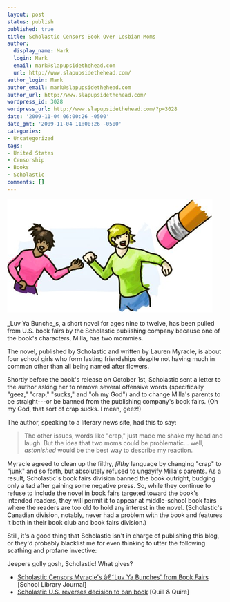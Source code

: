 ```yaml
---
layout: post
status: publish
published: true
title: Scholastic Censors Book Over Lesbian Moms
author:
  display_name: Mark
  login: Mark
  email: mark@slapupsidethehead.com
  url: http://www.slapupsidethehead.com/
author_login: Mark
author_email: mark@slapupsidethehead.com
author_url: http://www.slapupsidethehead.com/
wordpress_id: 3028
wordpress_url: http://www.slapupsidethehead.com/?p=3028
date: '2009-11-04 06:00:26 -0500'
date_gmt: '2009-11-04 11:00:26 -0500'
categories:
- Uncategorized
tags:
- United States
- Censorship
- Books
- Scholastic
comments: []
---
```

![Pink isn't always very gay](/wp-content/media/2009/11/censorship.jpg "Pink isn't always very gay")

_Luv Ya Bunche_s, a short novel for ages nine to twelve, has been pulled from U.S. book fairs by the Scholastic publishing company because one of the book's characters, Milla, has two mommies.

The novel, published by Scholastic and written by Lauren Myracle, is about four school girls who form lasting friendships despite not having much in common other than all being named after flowers.

Shortly before the book's release on October 1st, Scholastic sent a letter to the author asking her to remove several offensive words (specifically "geez," "crap," "sucks," and "oh my God") and to change Milla's parents to be straight---or be banned from the publishing company's book fairs. (Oh my God, that sort of crap sucks. I mean, geez!)

The author, speaking to a literary news site, had this to say:

> The other issues, words like "crap," just made me shake my head and laugh. But the idea that two moms could be problematic... well, _astonished_ would be the best way to describe my reaction.

Myracle agreed to clean up the filthy, _filthy_ language by changing "crap" to "junk" and so forth, but absolutely refused to ungayify Milla's parents. As a result, Scholastic's book fairs division banned the book outright, budging only a tad after gaining some negative press. So, while they continue to refuse to include the novel in book fairs targeted toward the book's intended readers, they will permit it to appear at middle-school book fairs where the readers are too old to hold any interest in the novel. (Scholastic's Canadian division, notably, never had a problem with the book and features it both in their book club and book fairs division.)

Still, it's a good thing that Scholastic isn't in charge of publishing this blog, or they'd probably blacklist me for even thinking to utter the following scathing and profane invective:

Jeepers golly gosh, Scholastic! What gives?

- [Scholastic Censors Myracle's â€˜Luv Ya Bunches' from Book Fairs](http://www.schoollibraryjournal.com/article/CA6704350.html?desc=topstory) [School Library Journal]
- [Scholastic U.S. reverses decision to ban book](http://www.quillandquire.com/google/article.cfm?article_id=10976) [Quill & Quire]
